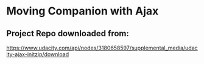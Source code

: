 # Moving Companion with Ajax
## Project Repo downloaded from:
https://www.udacity.com/api/nodes/3180658597/supplemental_media/udacity-ajax-initzip/download
